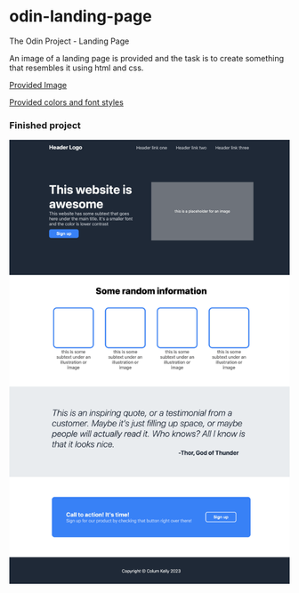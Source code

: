 # odin-landing-page
The Odin Project - Landing Page

An image of a landing page is provided and the task is to create something that resembles it using html and css.

[Provided Image](https://cdn.statically.io/gh/TheOdinProject/curriculum/81a5d553f4073e593d23a6ab00d50eef8620796d/foundations/html_css/project/imgs/01.png)

[Provided colors and font styles](https://cdn.statically.io/gh/TheOdinProject/curriculum/81a5d553f4073e593d23a6ab00d50eef8620796d/foundations/html_css/project/imgs/02.png)

### Finished project

![Landing Page](odin-landing-page-screen.png)
